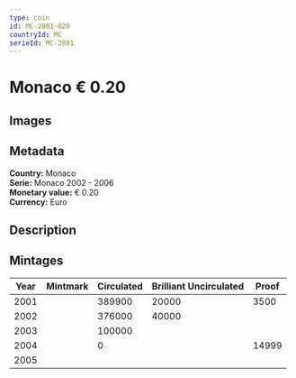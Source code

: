 ```yaml
---
type: coin
id: MC-2001-020
countryId: MC
serieId: MC-2001
---
```


# Monaco € 0.20

## Images


## Metadata

**Country:** Monaco\
**Serie:** Monaco 2002 - 2006\
**Monetary value:** € 0.20\
**Currency:** Euro

## Description


## Mintages

| Year | Mintmark | Circulated | Brilliant Uncirculated | Proof |
| ---- | -------- | ---------- | ---------------------- | ----- |
| 2001 |  | 389900| 20000 | 3500 |
| 2002 |  | 376000| 40000 |  |
| 2003 |  | 100000|  |  |
| 2004 |  | 0|  | 14999 |
| 2005 |  | |  |  |
